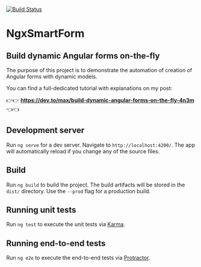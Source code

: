 [![Build Status](https://travis-ci.org/maximelafarie/angular-dynamic-forms.svg?branch=master)](https://travis-ci.org/maximelafarie/angular-dynamic-forms)

# NgxSmartForm 
## Build dynamic Angular forms on-the-fly

The purpose of this project is to demonstrate the automation of creation of Angular forms with dynamic models.

You can find a full-dedicated tutorial with explanations on my post:

👉👉 **https://dev.to/max/build-dynamic-angular-forms-on-the-fly-4n3m** 👈👈

## Development server

Run `ng serve` for a dev server. Navigate to `http://localhost:4200/`. The app will automatically reload if you change any of the source files.

## Build

Run `ng build` to build the project. The build artifacts will be stored in the `dist/` directory. Use the `--prod` flag for a production build.

## Running unit tests

Run `ng test` to execute the unit tests via [Karma](https://karma-runner.github.io).

## Running end-to-end tests

Run `ng e2e` to execute the end-to-end tests via [Protractor](http://www.protractortest.org/).
